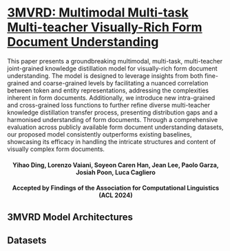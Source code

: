 # [3MVRD: Multimodal Multi-task Multi-teacher Visually-Rich Form Document Understanding](https://arxiv.org/abs/2402.17983)
This paper presents a groundbreaking multimodal, multi-task, multi-teacher joint-grained knowledge distillation model for visually-rich form document understanding. The model is designed to leverage insights from both fine-grained and coarse-grained levels by facilitating a nuanced correlation between token and entity representations, addressing the complexities inherent in form documents. Additionally, we introduce new intra-grained and cross-grained loss functions to further refine diverse multi-teacher knowledge distillation transfer process, presenting distribution gaps and a harmonised understanding of form documents. Through a comprehensive evaluation across publicly available form document understanding datasets, our proposed model consistently outperforms existing baselines, showcasing its efficacy in handling the intricate structures and content of visually complex form documents. 

#### <div align="center"> Yihao Ding, Lorenzo Vaiani, Soyeon Caren Han, Jean Lee, Paolo Garza, Josiah Poon, Luca Cagliero </div>
#### <div align="center"> Accepted by Findings of the Association for Computational Linguistics (ACL 2024) </div>
## 3MVRD Model Architectures

## Datasets

## 
